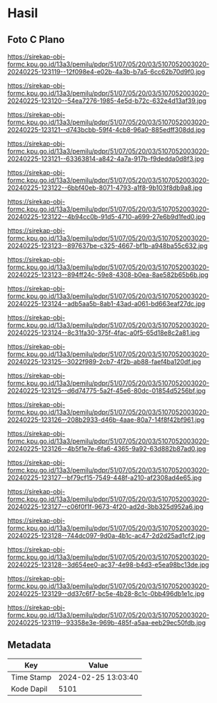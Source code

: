 # Hasil

## Foto C Plano

https://sirekap-obj-formc.kpu.go.id/13a3/pemilu/pdpr/51/07/05/20/03/5107052003020-20240225-123119--12f098e4-e02b-4a3b-b7a5-6cc62b70d9f0.jpg

https://sirekap-obj-formc.kpu.go.id/13a3/pemilu/pdpr/51/07/05/20/03/5107052003020-20240225-123120--54ea7276-1985-4e5d-b72c-632e4d13af39.jpg

https://sirekap-obj-formc.kpu.go.id/13a3/pemilu/pdpr/51/07/05/20/03/5107052003020-20240225-123121--d743bcbb-59f4-4cb8-96a0-885edff308dd.jpg

https://sirekap-obj-formc.kpu.go.id/13a3/pemilu/pdpr/51/07/05/20/03/5107052003020-20240225-123121--63363814-a842-4a7a-917b-f9dedda0d8f3.jpg

https://sirekap-obj-formc.kpu.go.id/13a3/pemilu/pdpr/51/07/05/20/03/5107052003020-20240225-123122--6bbf40eb-8071-4793-a1f8-9b103f8db9a8.jpg

https://sirekap-obj-formc.kpu.go.id/13a3/pemilu/pdpr/51/07/05/20/03/5107052003020-20240225-123122--4b94cc0b-91d5-4710-a699-27e6b9d1fed0.jpg

https://sirekap-obj-formc.kpu.go.id/13a3/pemilu/pdpr/51/07/05/20/03/5107052003020-20240225-123123--897637be-c325-4667-bf1b-a948ba55c632.jpg

https://sirekap-obj-formc.kpu.go.id/13a3/pemilu/pdpr/51/07/05/20/03/5107052003020-20240225-123123--894ff24c-59e8-4308-b0ea-8ae582b65b6b.jpg

https://sirekap-obj-formc.kpu.go.id/13a3/pemilu/pdpr/51/07/05/20/03/5107052003020-20240225-123124--adb5aa5b-8ab1-43ad-a061-bd663eaf27dc.jpg

https://sirekap-obj-formc.kpu.go.id/13a3/pemilu/pdpr/51/07/05/20/03/5107052003020-20240225-123124--8c31fa30-375f-4fac-a0f5-65d18e8c2a81.jpg

https://sirekap-obj-formc.kpu.go.id/13a3/pemilu/pdpr/51/07/05/20/03/5107052003020-20240225-123125--3022f989-2cb7-4f2b-ab88-faef4ba120df.jpg

https://sirekap-obj-formc.kpu.go.id/13a3/pemilu/pdpr/51/07/05/20/03/5107052003020-20240225-123125--d6d74775-5a2f-45e6-80dc-01854d5256bf.jpg

https://sirekap-obj-formc.kpu.go.id/13a3/pemilu/pdpr/51/07/05/20/03/5107052003020-20240225-123126--208b2933-d46b-4aae-80a7-14f8f42bf961.jpg

https://sirekap-obj-formc.kpu.go.id/13a3/pemilu/pdpr/51/07/05/20/03/5107052003020-20240225-123126--4b5f1e7e-6fa6-4365-9a92-63d882b87ad0.jpg

https://sirekap-obj-formc.kpu.go.id/13a3/pemilu/pdpr/51/07/05/20/03/5107052003020-20240225-123127--bf79cf15-7549-448f-a210-af2308ad4e65.jpg

https://sirekap-obj-formc.kpu.go.id/13a3/pemilu/pdpr/51/07/05/20/03/5107052003020-20240225-123127--c06f0f1f-9673-4f20-ad2d-3bb325d952a6.jpg

https://sirekap-obj-formc.kpu.go.id/13a3/pemilu/pdpr/51/07/05/20/03/5107052003020-20240225-123128--744dc097-9d0a-4b1c-ac47-2d2d25ad1cf2.jpg

https://sirekap-obj-formc.kpu.go.id/13a3/pemilu/pdpr/51/07/05/20/03/5107052003020-20240225-123128--3d654ee0-ac37-4e98-b4d3-e5ea98bc13de.jpg

https://sirekap-obj-formc.kpu.go.id/13a3/pemilu/pdpr/51/07/05/20/03/5107052003020-20240225-123129--dd37c6f7-bc5e-4b28-8c1c-0bb496db1e1c.jpg

https://sirekap-obj-formc.kpu.go.id/13a3/pemilu/pdpr/51/07/05/20/03/5107052003020-20240225-123119--93358e3e-969b-485f-a5aa-eeb29ec50fdb.jpg


## Metadata

| Key        | Value               |
| ---------- | ------------------- |
| Time Stamp | 2024-02-25 13:03:40 |
| Kode Dapil | 5101                |




